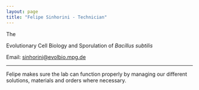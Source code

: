 ```yaml
---
layout: page
title: "Felipe Sinhorini - Technician"
---
```


The

Evolutionary Cell Biology and Sporulation of _Bacillus subtilis_

Email: sinhorini@evolbio.mpg.de

---

Felipe makes sure the lab can function properly by managing our different solutions, materials and orders where necessary.

